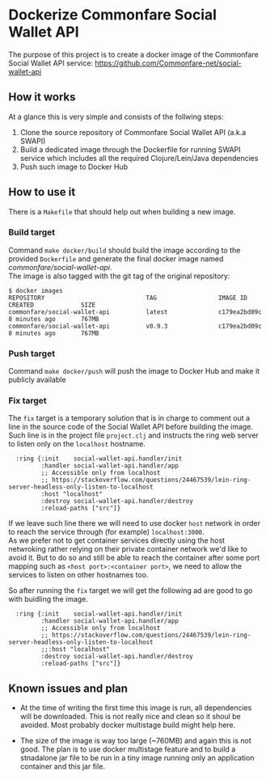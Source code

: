 # Dockerize Commonfare Social Wallet API
The purpose of this project is to create a docker image of the
Commonfare Social Wallet API service: https://github.com/Commonfare-net/social-wallet-api

## How it works
At a glance this is very simple and consists of the follwing steps:
 1. Clone the source repository of Commonfare Social Wallet API (a.k.a SWAPI)
 2. Build a dedicated image through the Dockerfile for running SWAPI service which includes all the required Clojure/Lein/Java dependencies
 3. Push such image to Docker Hub

## How to use it
There is a `Makefile` that should help out when building a new image.

### Build target
Command `make docker/build` should build the image according to the provided `Dockerfile` and
generate the final docker image named _commonfare/social-wallet-api_.  
The image is also tagged with the git tag of the original repository:
```
$ docker images
REPOSITORY                            TAG                 IMAGE ID            CREATED             SIZE
commonfare/social-wallet-api          latest              c179ea2bd09c        8 minutes ago       767MB
commonfare/social-wallet-api          v0.9.3              c179ea2bd09c        8 minutes ago       767MB
```
### Push target
Command `make docker/push` will push the image to Docker Hub and make it publicly available

### Fix target
The `fix` target is a temporary solution that is in charge to comment out a line in the source
code of the Social Wallet API before building the image.  
Such line is in the project file `project.clj` and instructs the ring web server to listen only
on the `localhost` hostname.

```
  :ring {:init    social-wallet-api.handler/init
         :handler social-wallet-api.handler/app
         ;; Accessible only from localhost
         ;; https://stackoverflow.com/questions/24467539/lein-ring-server-headless-only-listen-to-localhost
         :host "localhost"
         :destroy social-wallet-api.handler/destroy
         :reload-paths ["src"]}
```

If we leave such line there we will need to use docker `host` network in order to reach the
service through (for example) `localhost:3000`.  
As we prefer not to get container services directly using the host netwroking rather relying on
their private container network we'd like to avoid it. But to do so and still be able to reach
the container after some port mapping such as `<host port>:<container port>`, we need to allow
the services to listen on other hostnames too.  

So after running the `fix` target we will get the following ad are good to go with buidling the image.

```
  :ring {:init    social-wallet-api.handler/init
         :handler social-wallet-api.handler/app
         ;; Accessible only from localhost
         ;; https://stackoverflow.com/questions/24467539/lein-ring-server-headless-only-listen-to-localhost
         ;;:host "localhost"
         :destroy social-wallet-api.handler/destroy
         :reload-paths ["src"]}
```


## Known issues and plan
 - At the time of writing the first time this image is run, all dependencies will be downloaded.  This is not really nice and clean so it shoul be avoided. Most probably
 docker multistage build might help here.

 - The size of the image is way too large (~760MB) and again this is not good. The plan is to 
 use docker multistage feature and to build a stnadalone jar file to be run in a tiny image
 running only an application container and this jar file.
